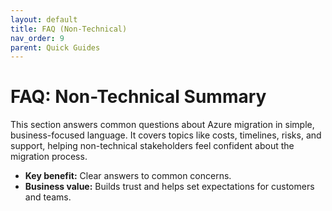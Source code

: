 ```yaml
---
layout: default
title: FAQ (Non-Technical)
nav_order: 9
parent: Quick Guides
---
```


# FAQ: Non-Technical Summary

This section answers common questions about Azure migration in simple, business-focused language. It covers topics like costs, timelines, risks, and support, helping non-technical stakeholders feel confident about the migration process.

- **Key benefit:** Clear answers to common concerns.
- **Business value:** Builds trust and helps set expectations for customers and teams.

